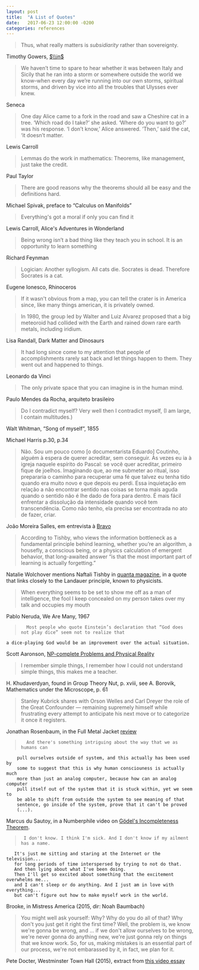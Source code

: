 ```yaml
---
layout: post
title:  "A List of Quotes"
date:   2017-06-23 12:00:00 -0200
categories: references
---
```



> Thus, what really matters is _subsidiarity_ rather than sovereignty. 

Timothy Gowers, [$\\in$][in]

[in]: https://gowers.wordpress.com/2016/06/02/6172/#more-6172

> We haven’t time to spare to hear whether it was between Italy and Sicily that he ran into a storm or somewhere outside the world we know–when every day we’re running into our own storms, spiritual storms, and driven by vice into all the troubles that Ulysses ever knew.

Seneca

> One day Alice came to a fork in the road and saw a Cheshire cat in a tree. ‘Which road do I take?’ she asked. ‘Where do you want to go?’ was his response. ‘I don’t know,’ Alice answered. ‘Then,’ said the cat, ‘it doesn’t matter.

Lewis Carroll



> Lemmas do the work in mathematics: Theorems, like management, just take the credit.

Paul Taylor

> There are good reasons why the theorems should all be easy and the definitions hard.

Michael Spivak, preface to “Calculus on Manifolds”

> Everything's got a moral if only you can find it

Lewis Carroll, Alice's Adventures in Wonderland

> Being wrong isn’t a bad thing like they teach you in school. It is an opportunity to learn something

Richard Feynman

> Logician: Another syllogism. All cats die. Socrates is dead. Therefore Socrates is a cat.

Eugene Ionesco, Rhinoceros

> If it wasn't obvious from a map, you can tell the crater is in America since, like many things american,
  it is privately owned.

> In 1980, the group led by Walter and Luiz Alvarez proposed that a big meteoroid had collided with the Earth
  and rained down rare earth metals, including iridium.

Lisa Randall, Dark Matter and Dinosaurs

> It had long since come to my attention that people of accomplishments rarely sat back and let things
  happen to them. They went out and happened to things.

Leonardo da Vinci

> The only private space that you can imagine is in the human mind.

Paulo Mendes da Rocha, arquiteto brasileiro

>	Do I contradict myself?
	Very well then I contradict myself,
	(I am large, I contain multitudes.)

Walt Whitman, “Song of myself“, 1855

Michael Harris p.30, p.34

>	Não. Sou um pouco como [o documentarista Eduardo] Coutinho,
	alguém à espera de querer acreditar, sem conseguir.
	Às vezes eu ia à igreja naquele espírito do Pascal:
	se você quer acreditar, primeiro fique de joelhos.
	Imaginando que, ao me submeter ao ritual, isso prepararia
	o caminho para recuperar uma fé que talvez eu tenha tido
	quando era muito novo e que depois eu perdi.
	Essa inquietação em relação a não encontrar sentido nas
	coisas se torna mais aguda quando o sentido não é lhe
	dado de fora para dentro. É mais fácil enfrentar a dissolução
	da intensidade quando você tem transcendência.
	Como não tenho, ela precisa ser encontrada no ato de fazer, criar.

João Moreira Salles, em entrevista à [Bravo][bravo-joao]

[bravo-joao]: https://medium.com/revista-bravo/uma-das-maldi%C3%A7%C3%B5es-do-brasil-%C3%A9-a-manuten%C3%A7%C3%A3o-de-privil%C3%A9gios-acdd7bf9cfd1

> According to Tishby, who views the information bottleneck as a fundamental principle behind learning, whether you’re an algorithm, a housefly, a conscious being, or a physics calculation of emergent behavior, that long-awaited answer “is that the most important part of learning is actually forgetting.”

Natalie Wolchover mentions Naftali Tishby in [quanta magazine][quantaBottleneck], in
a quote that links closely to the Landauer principle, known to physicists.

[quantaBottleneck]: https://www.quantamagazine.org/new-theory-cracks-open-the-black-box-of-deep-learning-20170921/

>	When everything seems to be set
	to show me off as a man of intelligence,
	the fool I keep concealed on my person
	takes over my talk and occupies my mouth

Pablo Neruda, We Are Many, 1967

>       Most people who quote Einstein’s declaration that “God does not play dice” seem not to realize that
	a dice-playing God would be an improvement over the actual situation.

Scott Aaronson, [NP-complete Problems and Physical Reality][npc-aar]

[npc-aar]: https://www.scottaaronson.com/papers/npcomplete.pdf

>	I remember simple things, I remember how I could not understand simple things, this makes me a teacher.

H. Khudaverdyan, found in Group Theory Nut, p. xviii, see A. Borovik, Mathematics under the Microscope, p. 61

> 	Stanley Kubrick shares with Orson Welles and Carl Dreyer the
	role of the Great Confounder — remaining supremely himself
	while frustrating every attempt to anticipate his next move
	or to categorize it once it registers.

Jonathan Rosenbaum, in the Full Metal Jacket [review][rosenbaum-kubrick]

[rosenbaum-kubrick]: http://www.jonathanrosenbaum.net/2014/06/full-metal-jacket/

>       And there's something intriguing about the way that we as humans can
        pull ourselves outside of system, and this actually has been used by
        some to suggest that this is why human consciouness is actually much
        more than just an analog computer, because how can an analog computer
        pull itself out of the system that it is stuck within, yet we seem to
        be able to shift from outside the system to see meaning of that
        sentence, go inside of the system, prove that it can't be proved
        (...).

Marcus du Sautoy, in a Numberphile video on
[Gödel's Incompleteness Theorem][godel-marcus].

[godel-marcus]: https://www.youtube.com/watch?v=mccoBBf0VDM&feature=youtu.be

>      I don't know. I think I'm sick. And I don't know if my ailment has a name.
       It's just me sitting and staring at the Internet or the television...
       for long periods of time interspersed by trying to not do that.
       And then lying about what I've been doing.
       Then I'll get so excited about something that the excitement overwhelms me...
       and I can't sleep or do anything. And I just am in love with everything...
       but can't figure out how to make myself work in the world.

Brooke, in Mistress America (2015, dir: Noah Baumbach)

> 	You might well ask yourself: Why? Why do you do all of that?
	Why don't you just get it right the first time?
	Well, the problem is, we know we're gonna be wrong, and ...
	if we don't allow ourselves to be wrong, we're never gonna
	do anything new, we're just gonna rely on things that we know
	work. So, for us, making mistakes is an essential part of
	our process, we're not embarassed by it, in fact, we plan for it.

Pete Docter, Westminster Town Hall (2015), extract from [this video essay][edit-animated]

[edit-animated]: https://www.youtube.com/watch?v=OIV9IjulVi8


